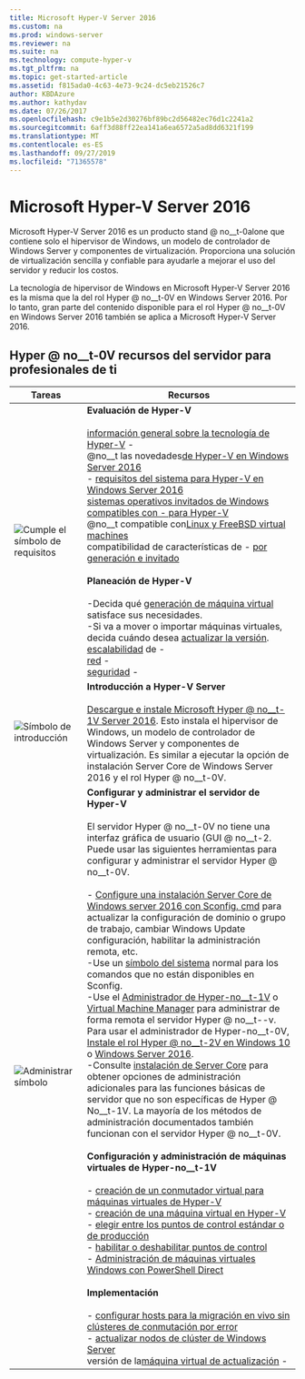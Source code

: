```yaml
---
title: Microsoft Hyper-V Server 2016
ms.custom: na
ms.prod: windows-server
ms.reviewer: na
ms.suite: na
ms.technology: compute-hyper-v
ms.tgt_pltfrm: na
ms.topic: get-started-article
ms.assetid: f815ada0-4c63-4e73-9c24-dc5eb21526c7
author: KBDAzure
ms.author: kathydav
ms.date: 07/26/2017
ms.openlocfilehash: c9e1b5e2d30276bf89bc2d56482ec76d1c2241a2
ms.sourcegitcommit: 6aff3d88ff22ea141a6ea6572a5ad8dd6321f199
ms.translationtype: MT
ms.contentlocale: es-ES
ms.lasthandoff: 09/27/2019
ms.locfileid: "71365578"
---
```

# <a name="microsoft-hyper-v-server-2016"></a>Microsoft Hyper-V Server 2016

Microsoft Hyper-V Server 2016 es un producto stand @ no__t-0alone que contiene solo el hipervisor de Windows, un modelo de controlador de Windows Server y componentes de virtualización. Proporciona una solución de virtualización sencilla y confiable para ayudarle a mejorar el uso del servidor y reducir los costos.

La tecnología de hipervisor de Windows en Microsoft Hyper-V Server 2016 es la misma que la del rol Hyper @ no__t-0V en Windows Server 2016. Por lo tanto, gran parte del contenido disponible para el rol Hyper @ no__t-0V en Windows Server 2016 también se aplica a Microsoft Hyper-V Server 2016.

## <a name="hyper-v-server-resources-for-it-pros"></a>Hyper @ no__t-0V recursos del servidor para profesionales de ti

|Tareas|Recursos|
|-|-|
|![Cumple el símbolo de requisitos](media/All_Symbols_MeetsRequirements.png)|**Evaluación de Hyper-V**<br /><br />[información general sobre la tecnología de Hyper-V](hyper-v-technology-overview.md) -   <br />@no__t las novedades[de Hyper-V en Windows Server 2016](what-s-new-in-hyper-v-on-windows.md)<br />-   [requisitos del sistema para Hyper-V en Windows Server 2016](system-requirements-for-hyper-v-on-windows.md)<br />[sistemas operativos invitados de Windows compatibles con -    para Hyper-V](supported-windows-guest-operating-systems-for-hyper-v-on-windows.md)<br />@no__t compatible con[Linux y FreeBSD virtual machines](supported-linux-and-freebsd-virtual-machines-for-hyper-v-on-windows.md)<br />compatibilidad de características de -   [por generación e invitado](hyper-v-feature-compatibility-by-generation-and-guest.md)<br /><br />**Planeación de Hyper-V**<br /><br />-Decida qué [generación de máquina virtual](plan/should-i-create-a-generation-1-or-2-virtual-machine-in-hyper-v.md) satisface sus necesidades. <br/>-Si va a mover o importar máquinas virtuales, decida cuándo desea [actualizar la versión](deploy/upgrade-virtual-machine-version-in-hyper-v-on-windows-or-windows-server.md). <br />[escalabilidad](plan/plan-hyper-v-scalability-in-windows-server.md) de -  <br />[red](plan/plan-hyper-v-networking-in-windows-server.md) -  <br />[seguridad](plan/plan-hyper-v-security-in-windows-server.md) - |
|![Símbolo de introducción](media/All_Symbols_GetStarted.png)|**Introducción a Hyper-V Server**<br /><br />[Descargue e instale Microsoft Hyper @ no__t-1V Server 2016](https://www.microsoft.com/evalcenter/evaluate-hyper-v-server-2016). Esto instala el hipervisor de Windows, un modelo de controlador de Windows Server y componentes de virtualización. Es similar a ejecutar la opción de instalación Server Core de Windows Server 2016 y el rol Hyper @ no__t-0V.|
|![Administrar símbolo](media/All_Symbols_Administrator.png)|**Configurar y administrar el servidor de Hyper-V**<br /><br />El servidor Hyper @ no__t-0V no tiene una interfaz gráfica de usuario \(GUI @ no__t-2. Puede usar las siguientes herramientas para configurar y administrar el servidor Hyper @ no__t-0V.<br /><br />-   [Configure una instalación Server Core de Windows server 2016 con Sconfig. cmd](../../get-started/sconfig-on-ws2016.md) para actualizar la configuración de dominio o grupo de trabajo, cambiar Windows Update configuración, habilitar la administración remota, etc.<br />-Use un [símbolo del sistema](../../administration/windows-commands/windows-commands.md) normal para los comandos que no están disponibles en Sconfig.<br />-Use el [Administrador de Hyper-no__t-1V](https://msdn.microsoft.com/virtualization/hyperv_on_windows/user_guide/remote_host_management) o [Virtual Machine Manager](https://docs.microsoft.com/system-center/vmm) para administrar de forma remota el servidor Hyper @ no__t--v. Para usar el administrador de Hyper-no__t-0V, [Instale el rol Hyper @ no__t-2V en Windows 10](https://docs.microsoft.com/virtualization/hyper-v-on-windows/quick-start/enable-hyper-v) o [Windows Server 2016](get-started/install-the-hyper-v-role-on-windows-server.md).<br />-Consulte [instalación de Server Core](../../get-started/getting-started-with-server-core.md) para obtener opciones de administración adicionales para las funciones básicas de servidor que no son específicas de Hyper @ No__t-1V. La mayoría de los métodos de administración documentados también funcionan con el servidor Hyper @ no__t-0V.<br /><br />**Configuración y administración de máquinas virtuales de Hyper-no__t-1V**<br /><br />-   [creación de un conmutador virtual para máquinas virtuales de Hyper-V](get-started/create-a-virtual-switch-for-hyper-v-virtual-machines.md)<br />-   [creación de una máquina virtual en Hyper-V](get-started/create-a-virtual-machine-in-hyper-v.md)<br />-   [elegir entre los puntos de control estándar o de producción](manage/choose-between-standard-or-production-checkpoints-in-hyper-v.md)<br />-   [habilitar o deshabilitar puntos de control](manage/enable-or-disable-checkpoints-in-hyper-v.md)<br />-   [Administración de máquinas virtuales Windows con PowerShell Direct](manage/manage-windows-virtual-machines-with-powershell-direct.md) <br /><br />**Implementación**<br /><br />-   [configurar hosts para la migración en vivo sin clústeres de conmutación por error](deploy/set-up-hosts-for-live-migration-without-failover-clustering.md)<br />- [actualizar nodos de clúster de Windows Server](../../failover-clustering/cluster-operating-system-rolling-upgrade.md)<br />versión de la[máquina virtual de actualización](deploy/upgrade-virtual-machine-version-in-hyper-v-on-windows-or-windows-server.md) - <br />|
